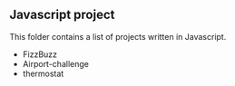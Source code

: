 ## Javascript project

This folder contains  a list of projects written in Javascript.  
- FizzBuzz
- Airport-challenge
- thermostat
